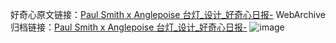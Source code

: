 好奇心原文链接：[Paul Smith x Anglepoise 台灯_设计_好奇心日报-](https://www.qdaily.com/articles/2194.html)
WebArchive归档链接：[Paul Smith x Anglepoise 台灯_设计_好奇心日报-](http://web.archive.org/web/20190623150927/https://www.qdaily.com/articles/2194.html)
![image](http://ww3.sinaimg.cn/large/007d5XDpgy1g3veswmkbbj30u0220afl)